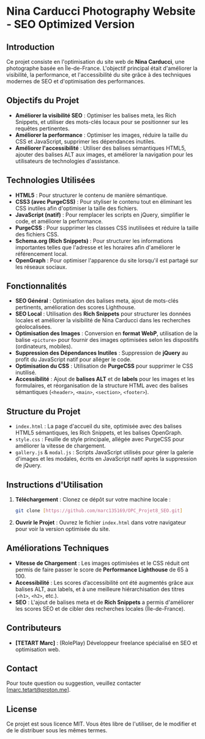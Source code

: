 # Nina Carducci Photography Website - SEO Optimized Version

## Introduction
Ce projet consiste en l'optimisation du site web de **Nina Carducci**, une photographe basée en Île-de-France. L'objectif principal était d'améliorer la visibilité, la performance, et l'accessibilité du site grâce à des techniques modernes de SEO et d'optimisation des performances.

## Objectifs du Projet
- **Améliorer la visibilité SEO** : Optimiser les balises meta, les Rich Snippets, et utiliser des mots-clés locaux pour se positionner sur les requêtes pertinentes.
- **Améliorer la performance** : Optimiser les images, réduire la taille du CSS et JavaScript, supprimer les dépendances inutiles.
- **Améliorer l'accessibilité** : Utiliser des balises sémantiques HTML5, ajouter des balises ALT aux images, et améliorer la navigation pour les utilisateurs de technologies d'assistance.

## Technologies Utilisées
- **HTML5** : Pour structurer le contenu de manière sémantique.
- **CSS3 (avec PurgeCSS)** : Pour styliser le contenu tout en éliminant les CSS inutiles afin d'optimiser la taille des fichiers.
- **JavaScript (natif)** : Pour remplacer les scripts en jQuery, simplifier le code, et améliorer la performance.
- **PurgeCSS** : Pour supprimer les classes CSS inutilisées et réduire la taille des fichiers CSS.
- **Schema.org (Rich Snippets)** : Pour structurer les informations importantes telles que l'adresse et les horaires afin d'améliorer le référencement local.
- **OpenGraph** : Pour optimiser l'apparence du site lorsqu'il est partagé sur les réseaux sociaux.

## Fonctionnalités
- **SEO Général** : Optimisation des balises meta, ajout de mots-clés pertinents, amélioration des scores Lighthouse.
- **SEO Local** : Utilisation des **Rich Snippets** pour structurer les données locales et améliorer la visibilité de Nina Carducci dans les recherches géolocalisées.
- **Optimisation des Images** : Conversion en **format WebP**, utilisation de la balise `<picture>` pour fournir des images optimisées selon les dispositifs (ordinateurs, mobiles).
- **Suppression des Dépendances Inutiles** : Suppression de **jQuery** au profit du JavaScript natif pour alléger le code.
- **Optimisation du CSS** : Utilisation de **PurgeCSS** pour supprimer le CSS inutilisé.
- **Accessibilité** : Ajout de **balises ALT** et de **labels** pour les images et les formulaires, et réorganisation de la structure HTML avec des balises sémantiques (`<header>`, `<main>`, `<section>`, `<footer>`).

## Structure du Projet
- `index.html` : La page d'accueil du site, optimisée avec des balises HTML5 sémantiques, les Rich Snippets, et les balises OpenGraph.
- `style.css` : Feuille de style principale, allégée avec PurgeCSS pour améliorer la vitesse de chargement.
- `gallery.js` & `modal.js` : Scripts JavaScript utilisés pour gérer la galerie d'images et les modales, écrits en JavaScript natif après la suppression de jQuery.

## Instructions d'Utilisation
1. **Téléchargement** : Clonez ce dépôt sur votre machine locale :
   ```sh
   git clone [https://github.com/marc135169/OPC_Projet8_SEO.git]
   ```
2. **Ouvrir le Projet** : Ouvrez le fichier `index.html` dans votre navigateur pour voir la version optimisée du site.

## Améliorations Techniques
- **Vitesse de Chargement** : Les images optimisées et le CSS réduit ont permis de faire passer le score de **Performance Lighthouse** de 65 à 100.
- **Accessibilité** : Les scores d’accessibilité ont été augmentés grâce aux balises ALT, aux labels, et à une meilleure hiérarchisation des titres (`<h1>`, `<h2>`, etc.).
- **SEO** : L'ajout de balises meta et de **Rich Snippets** a permis d'améliorer les scores SEO et de cibler des recherches locales (Île-de-France).

## Contributeurs
- **[TETART Marc]** : (RolePlay) Développeur freelance spécialisé en SEO et optimisation web.

## Contact
Pour toute question ou suggestion, veuillez contacter [marc.tetart@proton.me].

## License
Ce projet est sous licence MIT. Vous êtes libre de l'utiliser, de le modifier et de le distribuer sous les mêmes termes.